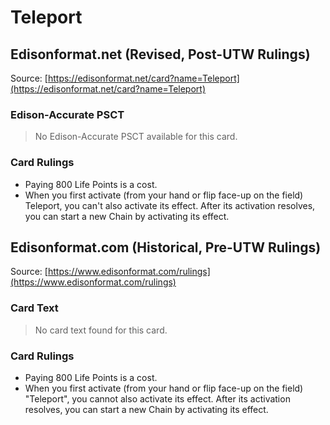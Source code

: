 # Teleport

## Edisonformat.net (Revised, Post-UTW Rulings)

Source: [https://edisonformat.net/card?name=Teleport](https://edisonformat.net/card?name=Teleport)

### Edison-Accurate PSCT

> No Edison-Accurate PSCT available for this card.

### Card Rulings

*   Paying 800 Life Points is a cost.
*   When you first activate (from your hand or flip face-up on the field) Teleport, you can't also activate its effect. After its activation resolves, you can start a new Chain by activating its effect.


## Edisonformat.com (Historical, Pre-UTW Rulings)

Source: [https://www.edisonformat.com/rulings](https://www.edisonformat.com/rulings)

### Card Text

> No card text found for this card.

### Card Rulings

*   Paying 800 Life Points is a cost.
*   When you first activate (from your hand or flip face-up on the field) "Teleport", you cannot also activate its effect. After its activation resolves, you can start a new Chain by activating its effect.


